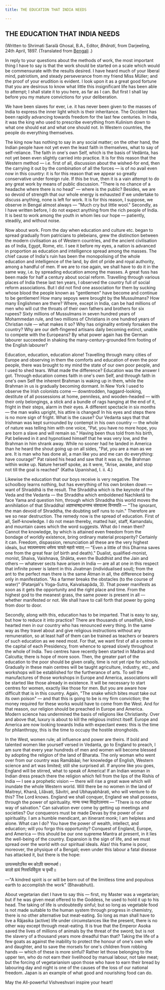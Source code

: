 ```yaml
---
title: THE EDUCATION THAT INDIA NEEDS

---
```





  

  


## THE EDUCATION THAT INDIA NEEDS

(Written to Shrimati Saralâ Ghosal, B.A., Editor, *Bhârati*, from
Darjeeling, 24th April, 1897. (Translated from
[Bengali](b7332e4trans_prose_edu.pdf) .)

In reply to your questions about the methods of work, the most important
thing I have to say is that the work should be started on a scale which
would be commensurate with the results desired. I have heard much of
your liberal mind, patriotism, and steady perseverance from my friend
Miss Müller; and the proof of your erudition is evident. I look upon it
as a great good fortune that you are desirous to know what little this
insignificant life has been able to attempt; I shall state it to you
here, as far as I can. But first I shall lay before you my mature
convictions for your deliberation.

We have been slaves for ever, i.e. it has never been given to the masses
of India to express the inner light which is their inheritance. The
Occident has been rapidly advancing towards freedom for the last few
centuries. In India, it was the king who used to prescribe everything
from Kulinism down to what one should eat and what one should not. In
Western countries, the people do everything themselves.

The king now has nothing to say in any social matter; on the other hand,
the Indian people have not yet even the least faith in themselves, what
to say of self-reliance. The faith in one's own Self, which is the basis
of Vedânta, has not yet been even slightly carried into practice. It is
for this reason that the Western method — i.e. first of all, discussion
about the wished-for end, then the carrying it out by the combination of
all the forces — is of no avail even now in this country: it is for this
reason that we appear so greatly conservative under foreign rule. If
this be true, then it is a vain attempt to do any great work by means of
public discussion. "There is no chance of a headache where there is no
head" — where is the public? Besides, we are so devoid of strength that
our whole energy is exhausted if we undertake to discuss anything, none
is left for work. It is for this reason, I suppose, we observe in Bengal
almost always — "Much cry but little wool." Secondly, as I have written
before, I do not expect anything from the rich people of India. It is
best to work among the youth in whom lies our hope — patiently,
steadily, and without noise.

Now about work. From the day when education and culture etc. began to
spread gradually from patricians to plebeians, grew the distinction
between the modern civilisation as of Western countries, and the ancient
civilisation as of India, Egypt, Rome, etc. I see it before my eyes, a
nation is advanced in proportion as education and intelligence spread
among the masses. The chief cause of India's ruin has been the
monopolising of the whole education and intelligence of the land, by
dint of pride and royal authority, among a handful of men. If we are to
rise again, we shall have to do it in the same way, i.e. by spreading
education among the masses. A great fuss has been made for half a
century about social reform. Travelling through various places of India
these last ten years, I observed the country full of social reform
associations. But I did not find one association for them by sucking
whose blood the people known as "gentlemen" have become and continue to
be gentlemen! How many sepoys were brought by the Mussulmans? How many
Englishmen are there? Where, except in India, can be had millions of men
who will cut the throats of their own fathers and brothers for six
rupees? Sixty millions of Mussulmans in seven hundred years of
Mohammedan rule, and two millions of Christians in one hundred years of
Christian rule — what makes it so? Why has originality entirely forsaken
the country? Why are our deft-fingered artisans daily becoming extinct,
unable to compete with the Europeans? By what power again has the German
labourer succeeded in shaking the many-century-grounded firm footing of
the English labourer?

Education, education, education alone! Travelling through many cities of
Europe and observing in them the comforts and education of even the poor
people, there was brought to my mind the state of our own poor people,
and I used to shed tears. What made the difference? Education was the
answer I got. Through education comes faith in one's own Self, and
through faith in one's own Self the inherent Brahman is waking up in
them, while the Brahman in us is gradually becoming dormant. In New York
I used to observe the Irish colonists come — downtrodden,
haggard-looking, destitute of all possessions at home, penniless, and
wooden-headed — with their only belongings, a stick and a bundle of rags
hanging at the end of it, fright in their steps, alarm in their eyes. A
different spectacle in six months — the man walks upright, his attire is
changed! In his eyes and steps there is no more sign of fright. What is
the cause? Our Vedanta says that that Irishman was kept surrounded by
contempt in his own country — the whole of nature was telling him with
one voice, "Pat, you have no more hope, you are born a slave and will
remain so." Having been thus told from his birth, Pat believed in it and
hypnotised himself that he was very low, and the Brahman in him shrank
away. While no sooner had he landed in America than he heard the shout
going up on all sides, "Pat, you are a man as we are. It is man who has
done all, a man like you and me can do everything: have courage!" Pat
raised his head and saw that it was so, the Brahman within woke up.
Nature herself spoke, as it were, "Arise, awake, and stop not till the
goal is reached" (Katha Upanishad, I. ii. 4.)

Likewise the education that our boys receive is very negative. The
schoolboy learns nothing, but has everything of his own broken down —
want of Shraddhâ is the result. The Shraddha which is the keynote of the
Veda and the Vedanta — the Shraddha which emboldened Nachiketâ to face
Yama and question him, through which Shraddha this world moves the
annihilation of that Shraddha! अज्ञश्चाश्रद्दधानश्च संशयात्मा विनश्यति —
"The ignorant, the man devoid of Shraddha, the doubting self runs to
ruin." Therefore are we so near destruction. The remedy now is the
spread of education. First of all, Self-knowledge. I do not mean
thereby, matted hair, staff, Kamandalu, and mountain caves which the
word suggests. What do I mean then? Cannot the knowledge, by which is
attained even freedom from the bondage of worldly existence, bring
ordinary material prosperity? Certainly it can. Freedom, dispassion,
renunciation all these are the very highest ideals, but स्वल्पमप्यस्य
धर्मस्य त्रायते महतो भयात् — "Even a little of this Dharma saves one
from the great fear (of birth and death)." Dualist, qualified-monist,
monist, Shaiva, Vaishnava, Shâkta, even the Buddhist and the Jain and
others — whatever sects have arisen in India —  are all at one in this
respect that infinite power is latent in this Jivatman (individualised
soul); from the ant to the perfect man there is the same Âtman in all,
the difference being only in manifestation. "As a farmer breaks the
obstacles (to the course of water)" (Patanjali's Yoga-Sutra,
Kaivalsapâda, 3). That power manifests as soon as it gets the
opportunity and the right place and time. From the highest god to the
meanest grass, the same power is present in all — whether manifested or
not. We shall have to call forth that power by going from door to door.

Secondly, along with this, education has to be imparted. That is easy to
say, but how to reduce it into practice? There are thousands of
unselfish, kind-hearted men in our country who has renounced every
thing. In the same way as they travel about and give religious
instructions without any remuneration, so at least half of them can be
trained as teachers or bearers of such education as we need most. For
that, we want first of all a centre in the capital of each Presidency,
from whence to spread slowly throughout the whole of India. Two centres
have recently been started in Madras and Calcutta; there is hope of more
soon. Then, the greater part of the education to the poor should be
given orally, time is not yet ripe for schools. Gradually in these main
centres will be taught agriculture, industry, etc., and workshops will
be established for the furtherance of arts. To sell the manufactures of
those workshops in Europe and America, associations will be started like
those already in existence. It will be necessary to start centres for
women, exactly like those for men. But you are aware how difficult that
is in this country. Again, "The snake which bites must take out its own
poison" — and that this is going to be is my firm conviction; the money
required for these works would have to come from the West. And for that
reason, our religion should be preached in Europe and America. Modern
science has undermined the basis of religions like Christianity. Over
and above that, luxury is about to kill the religious instinct itself.
Europe and America are now looking towards India with expectant ewes:
this is the time for philanthropy, this is the time to occupy the
hostile strongholds.

In the West, women rule; all influence and power are theirs. If bold and
talented women like yourself versed in Vedanta, go to England to preach,
I am sure that every year hundreds of men and women will become blessed
by adopting the religion of the land of Bharata. The only woman who went
over from our country was Ramâbâai; her knowledge of English, Western
science and art was limited; still she surprised all. If anyone like you
goes, England will be stirred, what to speak of America! If an Indian
woman in Indian dress preach there the religion which fell from the lips
of the Rishis of India — I see a prophetic vision — there will rise a
great wave which will inundate the whole Western world. Will there be no
women in the land of Maitreyi, Khanâ, Lilâvati, Sâvitri, and
Ubhayabhârati, who will venture to do this? The Lord knows. England we
shall conquer, England we shall possess, through the power of
spirituality. नान्यः पन्था विद्यतेऽयनाय — "There is no other way of
salvation." Can salvation ever come by getting up meetings and
societies? Our conquerors must be made Devas by the power of our
spirituality. I am a humble mendicant, an itinerant monk; I am helpless
and alone. What can I do? You have the power of wealth, intellect, and
education; will you forgo this opportunity? Conquest of England, Europe,
and America — this should be our one supreme Mantra at present, in it
lies the well-being of the country. Expansion is the sign of life, and
we must spread over the world with our spiritual ideals. Alas! this
frame is poor, moreover, the physique of a Bengali; even under this
labour a fatal disease has attacked it, but there is the hope:

उत्पत्स्यतेऽस्ति मम कोऽपि समानधर्मा।  
कालो ह्ययं निरवधिर्विपुला च पृथ्वी॥

—"A kindred spirit is or will be born out of the limitless time and
populous earth to accomplish the work" (Bhavabhuti).

About vegetarian diet I have to say this — first, my Master was a
vegetarian; but if he was given meat offered to the Goddess, he used to
hold it up to his head. The taking of life is undoubtedly sinful; but so
long as vegetable food is not made suitable to the human system through
progress in chemistry, there is no other alternative but meat-eating. So
long as man shall have to live a Râjasika (active) life under
circumstances like the present, there is no other way except through
meat-eating. It is true that the Emperor Asoka saved the lives of
millions of animals by the threat of the sword; but is not the slavery
of a thousand years more dreadful than that? Taking the life of a few
goats as against the inability to protect the honour of one's own wife
and daughter, and to save the morsels for one's children from robbing
hands — which of these is more sinful? Rather let those belonging to the
upper ten, who do not earn their livelihood by manual labour, not take
meat; but the forcing of vegetarianism upon those who have to earn their
bread by labouring day and night is one of the causes of the loss of our
national freedom. Japan is an example of what good and nourishing food
can do.

May the All-powerful Vishveshvari inspire your heart!


